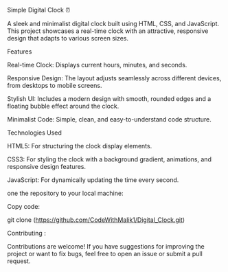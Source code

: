 Simple Digital Clock ⏰

A sleek and minimalist digital clock built using HTML, CSS, and JavaScript. This project showcases a real-time clock with an attractive, responsive design that adapts to various screen sizes.


<!-- Optional: Add a screenshot of the clock if available -->

Features

Real-time Clock: Displays current hours, minutes, and seconds.

Responsive Design: The layout adjusts seamlessly across different devices, from desktops to mobile screens.

Stylish UI: Includes a modern design with smooth, rounded edges and a floating bubble effect around the clock.

Minimalist Code: Simple, clean, and easy-to-understand code structure.

Technologies Used

HTML5: For structuring the clock display elements.

CSS3: For styling the clock with a background gradient, animations, and responsive design features.

JavaScript: For dynamically updating the time every second.

one the repository to your local machine:

Copy code:

git clone (https://github.com/CodeWithMalik1/Digital_Clock.git)


Contributing :

Contributions are welcome! If you have suggestions for improving the project or want to fix bugs, feel free to open an issue or submit a pull request.

